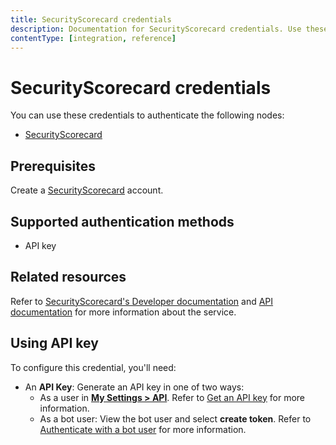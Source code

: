 ```yaml
---
title: SecurityScorecard credentials
description: Documentation for SecurityScorecard credentials. Use these credentials to authenticate SecurityScorecard in n8n, a workflow automation platform.
contentType: [integration, reference]
---
```


# SecurityScorecard credentials

You can use these credentials to authenticate the following nodes:

- [SecurityScorecard](/integrations/builtin/app-nodes/n8n-nodes-base.securityscorecard.md)


## Prerequisites

Create a [SecurityScorecard](https://securityscorecard.com/) account.

## Supported authentication methods

- API key

## Related resources

Refer to [SecurityScorecard's Developer documentation](https://securityscorecard.readme.io/docs/integrate-ratings-platform-services) and [API documentation](https://securityscorecard.readme.io/reference/introduction) for more information about the service.

## Using API key

To configure this credential, you'll need:

- An **API Key**: Generate an API key in one of two ways:
    * As a user in [**My Settings > API**](https://platform.securityscorecard.io/#/my-settings/api). Refer to [Get an API key](https://securityscorecard.readme.io/docs/getting-started#step-1-get-an-api-key) for more information.
    * As a bot user: View the bot user and select **create token**. Refer to [Authenticate with a bot user](https://securityscorecard.readme.io/docs/authentication#) for more information.

